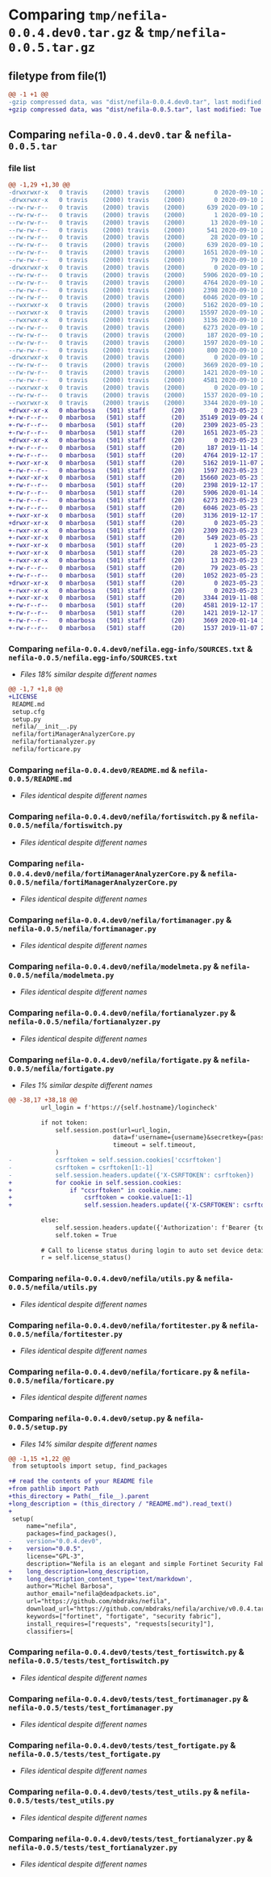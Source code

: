 # Comparing `tmp/nefila-0.0.4.dev0.tar.gz` & `tmp/nefila-0.0.5.tar.gz`

## filetype from file(1)

```diff
@@ -1 +1 @@
-gzip compressed data, was "dist/nefila-0.0.4.dev0.tar", last modified: Thu Sep 10 20:42:22 2020, max compression
+gzip compressed data, was "dist/nefila-0.0.5.tar", last modified: Tue May 23 14:33:25 2023, max compression
```

## Comparing `nefila-0.0.4.dev0.tar` & `nefila-0.0.5.tar`

### file list

```diff
@@ -1,29 +1,30 @@
-drwxrwxr-x   0 travis    (2000) travis    (2000)        0 2020-09-10 20:42:22.000000 nefila-0.0.4.dev0/
-drwxrwxr-x   0 travis    (2000) travis    (2000)        0 2020-09-10 20:42:22.000000 nefila-0.0.4.dev0/nefila.egg-info/
--rw-rw-r--   0 travis    (2000) travis    (2000)      639 2020-09-10 20:42:22.000000 nefila-0.0.4.dev0/nefila.egg-info/PKG-INFO
--rw-rw-r--   0 travis    (2000) travis    (2000)        1 2020-09-10 20:42:22.000000 nefila-0.0.4.dev0/nefila.egg-info/dependency_links.txt
--rw-rw-r--   0 travis    (2000) travis    (2000)       13 2020-09-10 20:42:22.000000 nefila-0.0.4.dev0/nefila.egg-info/top_level.txt
--rw-rw-r--   0 travis    (2000) travis    (2000)      541 2020-09-10 20:42:22.000000 nefila-0.0.4.dev0/nefila.egg-info/SOURCES.txt
--rw-rw-r--   0 travis    (2000) travis    (2000)       28 2020-09-10 20:42:22.000000 nefila-0.0.4.dev0/nefila.egg-info/requires.txt
--rw-rw-r--   0 travis    (2000) travis    (2000)      639 2020-09-10 20:42:22.000000 nefila-0.0.4.dev0/PKG-INFO
--rw-rw-r--   0 travis    (2000) travis    (2000)     1651 2020-09-10 20:41:29.000000 nefila-0.0.4.dev0/README.md
--rw-rw-r--   0 travis    (2000) travis    (2000)       79 2020-09-10 20:42:22.000000 nefila-0.0.4.dev0/setup.cfg
-drwxrwxr-x   0 travis    (2000) travis    (2000)        0 2020-09-10 20:42:22.000000 nefila-0.0.4.dev0/nefila/
--rw-rw-r--   0 travis    (2000) travis    (2000)     5906 2020-09-10 20:41:29.000000 nefila-0.0.4.dev0/nefila/fortiswitch.py
--rw-rw-r--   0 travis    (2000) travis    (2000)     4764 2020-09-10 20:41:29.000000 nefila-0.0.4.dev0/nefila/fortiManagerAnalyzerCore.py
--rw-rw-r--   0 travis    (2000) travis    (2000)     2398 2020-09-10 20:41:29.000000 nefila-0.0.4.dev0/nefila/fortimanager.py
--rw-rw-r--   0 travis    (2000) travis    (2000)     6046 2020-09-10 20:41:29.000000 nefila-0.0.4.dev0/nefila/modelmeta.py
--rwxrwxr-x   0 travis    (2000) travis    (2000)     5162 2020-09-10 20:41:29.000000 nefila-0.0.4.dev0/nefila/fortianalyzer.py
--rwxrwxr-x   0 travis    (2000) travis    (2000)    15597 2020-09-10 20:41:29.000000 nefila-0.0.4.dev0/nefila/fortigate.py
--rwxrwxr-x   0 travis    (2000) travis    (2000)     3136 2020-09-10 20:41:29.000000 nefila-0.0.4.dev0/nefila/utils.py
--rw-rw-r--   0 travis    (2000) travis    (2000)     6273 2020-09-10 20:41:29.000000 nefila-0.0.4.dev0/nefila/fortitester.py
--rw-rw-r--   0 travis    (2000) travis    (2000)      187 2020-09-10 20:41:29.000000 nefila-0.0.4.dev0/nefila/__init__.py
--rw-rw-r--   0 travis    (2000) travis    (2000)     1597 2020-09-10 20:41:29.000000 nefila-0.0.4.dev0/nefila/forticare.py
--rw-rw-r--   0 travis    (2000) travis    (2000)      800 2020-09-10 20:41:29.000000 nefila-0.0.4.dev0/setup.py
-drwxrwxr-x   0 travis    (2000) travis    (2000)        0 2020-09-10 20:42:22.000000 nefila-0.0.4.dev0/tests/
--rw-rw-r--   0 travis    (2000) travis    (2000)     3669 2020-09-10 20:41:29.000000 nefila-0.0.4.dev0/tests/test_fortiswitch.py
--rw-rw-r--   0 travis    (2000) travis    (2000)     1421 2020-09-10 20:41:29.000000 nefila-0.0.4.dev0/tests/test_fortimanager.py
--rw-rw-r--   0 travis    (2000) travis    (2000)     4581 2020-09-10 20:41:29.000000 nefila-0.0.4.dev0/tests/test_fortigate.py
--rwxrwxr-x   0 travis    (2000) travis    (2000)        0 2020-09-10 20:41:29.000000 nefila-0.0.4.dev0/tests/__init__.py
--rw-rw-r--   0 travis    (2000) travis    (2000)     1537 2020-09-10 20:41:29.000000 nefila-0.0.4.dev0/tests/test_utils.py
--rwxrwxr-x   0 travis    (2000) travis    (2000)     3344 2020-09-10 20:41:29.000000 nefila-0.0.4.dev0/tests/test_fortianalyzer.py
+drwxr-xr-x   0 mbarbosa   (501) staff       (20)        0 2023-05-23 14:33:25.000000 nefila-0.0.5/
+-rw-r--r--   0 mbarbosa   (501) staff       (20)    35149 2019-09-24 02:59:43.000000 nefila-0.0.5/LICENSE
+-rw-r--r--   0 mbarbosa   (501) staff       (20)     2309 2023-05-23 14:33:25.000000 nefila-0.0.5/PKG-INFO
+-rw-r--r--   0 mbarbosa   (501) staff       (20)     1651 2023-05-23 13:01:30.000000 nefila-0.0.5/README.md
+drwxr-xr-x   0 mbarbosa   (501) staff       (20)        0 2023-05-23 14:33:25.000000 nefila-0.0.5/nefila/
+-rw-r--r--   0 mbarbosa   (501) staff       (20)      187 2019-11-14 15:27:52.000000 nefila-0.0.5/nefila/__init__.py
+-rw-r--r--   0 mbarbosa   (501) staff       (20)     4764 2019-12-17 14:35:54.000000 nefila-0.0.5/nefila/fortiManagerAnalyzerCore.py
+-rwxr-xr-x   0 mbarbosa   (501) staff       (20)     5162 2019-11-07 22:46:23.000000 nefila-0.0.5/nefila/fortianalyzer.py
+-rw-r--r--   0 mbarbosa   (501) staff       (20)     1597 2023-05-23 13:01:30.000000 nefila-0.0.5/nefila/forticare.py
+-rwxr-xr-x   0 mbarbosa   (501) staff       (20)    15660 2023-05-23 13:01:30.000000 nefila-0.0.5/nefila/fortigate.py
+-rw-r--r--   0 mbarbosa   (501) staff       (20)     2398 2019-12-17 14:35:54.000000 nefila-0.0.5/nefila/fortimanager.py
+-rw-r--r--   0 mbarbosa   (501) staff       (20)     5906 2020-01-14 16:53:09.000000 nefila-0.0.5/nefila/fortiswitch.py
+-rw-r--r--   0 mbarbosa   (501) staff       (20)     6273 2023-05-23 13:01:30.000000 nefila-0.0.5/nefila/fortitester.py
+-rw-r--r--   0 mbarbosa   (501) staff       (20)     6046 2023-05-23 13:01:30.000000 nefila-0.0.5/nefila/modelmeta.py
+-rwxr-xr-x   0 mbarbosa   (501) staff       (20)     3136 2019-12-17 14:35:54.000000 nefila-0.0.5/nefila/utils.py
+drwxr-xr-x   0 mbarbosa   (501) staff       (20)        0 2023-05-23 14:33:25.000000 nefila-0.0.5/nefila.egg-info/
+-rwxr-xr-x   0 mbarbosa   (501) staff       (20)     2309 2023-05-23 14:33:25.000000 nefila-0.0.5/nefila.egg-info/PKG-INFO
+-rwxr-xr-x   0 mbarbosa   (501) staff       (20)      549 2023-05-23 14:33:25.000000 nefila-0.0.5/nefila.egg-info/SOURCES.txt
+-rwxr-xr-x   0 mbarbosa   (501) staff       (20)        1 2023-05-23 14:33:25.000000 nefila-0.0.5/nefila.egg-info/dependency_links.txt
+-rwxr-xr-x   0 mbarbosa   (501) staff       (20)       28 2023-05-23 14:33:25.000000 nefila-0.0.5/nefila.egg-info/requires.txt
+-rwxr-xr-x   0 mbarbosa   (501) staff       (20)       13 2023-05-23 14:33:25.000000 nefila-0.0.5/nefila.egg-info/top_level.txt
+-rw-r--r--   0 mbarbosa   (501) staff       (20)       79 2023-05-23 14:33:25.000000 nefila-0.0.5/setup.cfg
+-rw-r--r--   0 mbarbosa   (501) staff       (20)     1052 2023-05-23 14:28:19.000000 nefila-0.0.5/setup.py
+drwxr-xr-x   0 mbarbosa   (501) staff       (20)        0 2023-05-23 14:33:25.000000 nefila-0.0.5/tests/
+-rwxr-xr-x   0 mbarbosa   (501) staff       (20)        0 2023-05-23 13:01:30.000000 nefila-0.0.5/tests/__init__.py
+-rwxr-xr-x   0 mbarbosa   (501) staff       (20)     3344 2019-11-08 18:40:32.000000 nefila-0.0.5/tests/test_fortianalyzer.py
+-rw-r--r--   0 mbarbosa   (501) staff       (20)     4581 2019-12-17 14:35:54.000000 nefila-0.0.5/tests/test_fortigate.py
+-rw-r--r--   0 mbarbosa   (501) staff       (20)     1421 2019-12-17 14:35:54.000000 nefila-0.0.5/tests/test_fortimanager.py
+-rw-r--r--   0 mbarbosa   (501) staff       (20)     3669 2020-01-14 16:53:09.000000 nefila-0.0.5/tests/test_fortiswitch.py
+-rw-r--r--   0 mbarbosa   (501) staff       (20)     1537 2019-11-07 22:11:24.000000 nefila-0.0.5/tests/test_utils.py
```

### Comparing `nefila-0.0.4.dev0/nefila.egg-info/SOURCES.txt` & `nefila-0.0.5/nefila.egg-info/SOURCES.txt`

 * *Files 18% similar despite different names*

```diff
@@ -1,7 +1,8 @@
+LICENSE
 README.md
 setup.cfg
 setup.py
 nefila/__init__.py
 nefila/fortiManagerAnalyzerCore.py
 nefila/fortianalyzer.py
 nefila/forticare.py
```

### Comparing `nefila-0.0.4.dev0/README.md` & `nefila-0.0.5/README.md`

 * *Files identical despite different names*

### Comparing `nefila-0.0.4.dev0/nefila/fortiswitch.py` & `nefila-0.0.5/nefila/fortiswitch.py`

 * *Files identical despite different names*

### Comparing `nefila-0.0.4.dev0/nefila/fortiManagerAnalyzerCore.py` & `nefila-0.0.5/nefila/fortiManagerAnalyzerCore.py`

 * *Files identical despite different names*

### Comparing `nefila-0.0.4.dev0/nefila/fortimanager.py` & `nefila-0.0.5/nefila/fortimanager.py`

 * *Files identical despite different names*

### Comparing `nefila-0.0.4.dev0/nefila/modelmeta.py` & `nefila-0.0.5/nefila/modelmeta.py`

 * *Files identical despite different names*

### Comparing `nefila-0.0.4.dev0/nefila/fortianalyzer.py` & `nefila-0.0.5/nefila/fortianalyzer.py`

 * *Files identical despite different names*

### Comparing `nefila-0.0.4.dev0/nefila/fortigate.py` & `nefila-0.0.5/nefila/fortigate.py`

 * *Files 1% similar despite different names*

```diff
@@ -38,17 +38,18 @@
         url_login = f'https://{self.hostname}/logincheck'
 
         if not token:
             self.session.post(url=url_login,
                             data=f'username={username}&secretkey={password}',
                             timeout = self.timeout,
             )
-            csrftoken = self.session.cookies['ccsrftoken']
-            csrftoken = csrftoken[1:-1]
-            self.session.headers.update({'X-CSRFTOKEN': csrftoken})
+            for cookie in self.session.cookies:
+                if "ccsrftoken" in cookie.name:
+                    csrftoken = cookie.value[1:-1]
+                    self.session.headers.update({'X-CSRFTOKEN': csrftoken})       
 
         else:
             self.session.headers.update({'Authorization': f'Bearer {token}'})
             self.token = True
         
         # Call to license status during login to auto set device details
         r = self.license_status()
```

### Comparing `nefila-0.0.4.dev0/nefila/utils.py` & `nefila-0.0.5/nefila/utils.py`

 * *Files identical despite different names*

### Comparing `nefila-0.0.4.dev0/nefila/fortitester.py` & `nefila-0.0.5/nefila/fortitester.py`

 * *Files identical despite different names*

### Comparing `nefila-0.0.4.dev0/nefila/forticare.py` & `nefila-0.0.5/nefila/forticare.py`

 * *Files identical despite different names*

### Comparing `nefila-0.0.4.dev0/setup.py` & `nefila-0.0.5/setup.py`

 * *Files 14% similar despite different names*

```diff
@@ -1,15 +1,22 @@
 from setuptools import setup, find_packages
 
+# read the contents of your README file
+from pathlib import Path
+this_directory = Path(__file__).parent
+long_description = (this_directory / "README.md").read_text()
+
 setup(
     name="nefila",
     packages=find_packages(),
-    version="0.0.4.dev0",
+    version="0.0.5",
     license="GPL-3",
     description="Nefila is an elegant and simple Fortinet Security Fabric library for Python.",
+    long_description=long_description,
+    long_description_content_type='text/markdown',
     author="Michel Barbosa",
     author_email="nefila@deadpackets.io",
     url="https://github.com/mbdraks/nefila",
     download_url="https://github.com/mbdraks/nefila/archive/v0.0.4.tar.gz",
     keywords=["fortinet", "fortigate", "security fabric"],
     install_requires=["requests", "requests[security]"],
     classifiers=[
```

### Comparing `nefila-0.0.4.dev0/tests/test_fortiswitch.py` & `nefila-0.0.5/tests/test_fortiswitch.py`

 * *Files identical despite different names*

### Comparing `nefila-0.0.4.dev0/tests/test_fortimanager.py` & `nefila-0.0.5/tests/test_fortimanager.py`

 * *Files identical despite different names*

### Comparing `nefila-0.0.4.dev0/tests/test_fortigate.py` & `nefila-0.0.5/tests/test_fortigate.py`

 * *Files identical despite different names*

### Comparing `nefila-0.0.4.dev0/tests/test_utils.py` & `nefila-0.0.5/tests/test_utils.py`

 * *Files identical despite different names*

### Comparing `nefila-0.0.4.dev0/tests/test_fortianalyzer.py` & `nefila-0.0.5/tests/test_fortianalyzer.py`

 * *Files identical despite different names*

